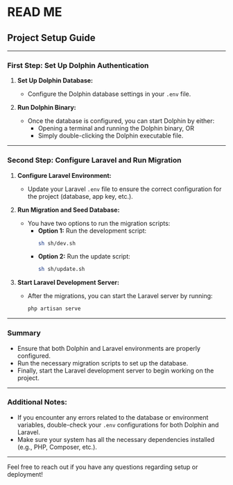 # **READ ME**

## **Project Setup Guide**

---

### **First Step: Set Up Dolphin Authentication**

1. **Set Up Dolphin Database:**
   - Configure the Dolphin database settings in your `.env` file.

2. **Run Dolphin Binary:**
   - Once the database is configured, you can start Dolphin by either:
     - Opening a terminal and running the Dolphin binary, OR
     - Simply double-clicking the Dolphin executable file.

---

### **Second Step: Configure Laravel and Run Migration**

1. **Configure Laravel Environment:**
   - Update your Laravel `.env` file to ensure the correct configuration for the project (database, app key, etc.).

2. **Run Migration and Seed Database:**
   - You have two options to run the migration scripts:
     - **Option 1:** Run the development script:
       ```bash
       sh sh/dev.sh
       ```
     - **Option 2:** Run the update script:
       ```bash
       sh sh/update.sh
       ```

3. **Start Laravel Development Server:**
   - After the migrations, you can start the Laravel server by running:
     ```bash
     php artisan serve
     ```

---

### **Summary**
- Ensure that both Dolphin and Laravel environments are properly configured.
- Run the necessary migration scripts to set up the database.
- Finally, start the Laravel development server to begin working on the project.

---

### **Additional Notes:**
- If you encounter any errors related to the database or environment variables, double-check your `.env` configurations for both Dolphin and Laravel.
- Make sure your system has all the necessary dependencies installed (e.g., PHP, Composer, etc.).

---

Feel free to reach out if you have any questions regarding setup or deployment!
